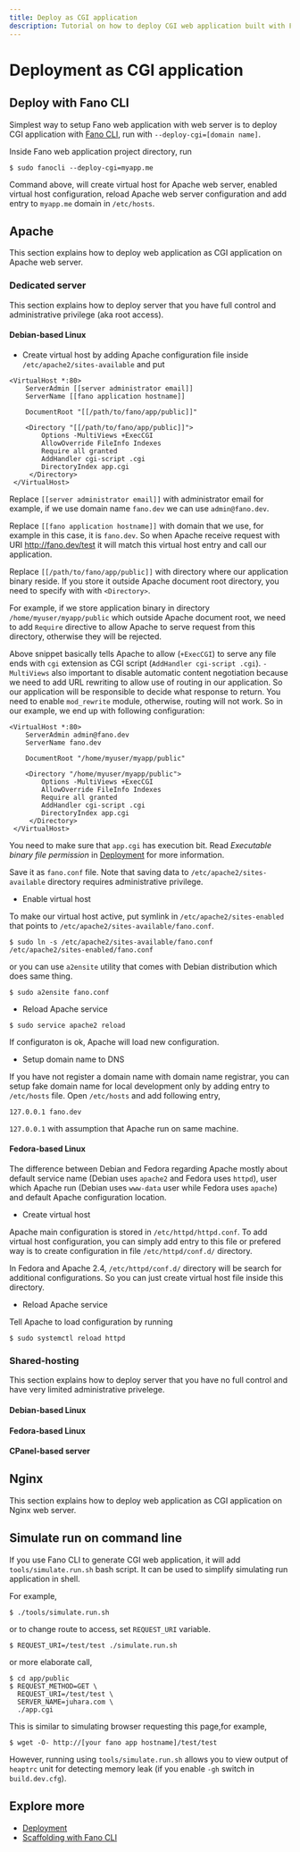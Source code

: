 ```yaml
---
title: Deploy as CGI application
description: Tutorial on how to deploy CGI web application built with Fano Framework to various web servers.
---
```


<h1 class="major">Deployment as CGI application</h1>

## Deploy with Fano CLI

Simplest way to setup Fano web application with web server is to deploy CGI application with [Fano CLI](https://github.com/fanoframework/fano-cli), run with `--deploy-cgi=[domain name]`.

Inside Fano web application project directory, run

```
$ sudo fanocli --deploy-cgi=myapp.me
```

Command above, will create virtual host for Apache web server, enabled virtual host configuration, reload Apache web server configuration and add entry to `myapp.me` domain in `/etc/hosts`.

## Apache

This section explains how to deploy web application as CGI application on Apache web server.

### Dedicated server

This section explains how to deploy server that you have full control and administrative privilege (aka root access).

#### Debian-based Linux

- Create virtual host by adding Apache configuration file inside `/etc/apache2/sites-available` and put

```
<VirtualHost *:80>
    ServerAdmin [[server administrator email]]
    ServerName [[fano application hostname]]

    DocumentRoot "[[/path/to/fano/app/public]]"

    <Directory "[[/path/to/fano/app/public]]">
        Options -MultiViews +ExecCGI
        AllowOverride FileInfo Indexes
        Require all granted
        AddHandler cgi-script .cgi
        DirectoryIndex app.cgi
     </Directory>
 </VirtualHost>
```

Replace `[[server administrator email]]` with administrator email for example, if we use domain name `fano.dev` we can use `admin@fano.dev`.

Replace `[[fano application hostname]]` with domain that we use,
for example in this case, it is `fano.dev`. So when Apache receive request with URI http://fano.dev/test it will match
this virtual host entry and call our application.


Replace `[[/path/to/fano/app/public]]` with directory where our application binary reside. If you store it outside Apache
document root directory, you need to specify with with `<Directory>`.

For example, if we store application binary in directory `/home/myuser/myapp/public` which outside Apache document root, we need to
add `Require` directive to allow Apache to serve request from
this directory, otherwise they will be rejected.

Above snippet basically tells Apache to allow (`+ExecCGI`) to serve any file ends with `cgi` extension as CGI script (`AddHandler cgi-script .cgi`). `-MultiViews` also important to disable automatic content negotiation because we need to add URL rewriting to allow use of routing in our application. So our application will be responsible to decide what response to return.
You need to enable `mod_rewrite` module, otherwise, routing will not work.
So in our example, we end up with following configuration:

```
<VirtualHost *:80>
    ServerAdmin admin@fano.dev
    ServerName fano.dev

    DocumentRoot "/home/myuser/myapp/public"

    <Directory "/home/myuser/myapp/public">
        Options -MultiViews +ExecCGI
        AllowOverride FileInfo Indexes
        Require all granted
        AddHandler cgi-script .cgi
        DirectoryIndex app.cgi
     </Directory>
 </VirtualHost>
```

You need to make sure that `app.cgi` has execution bit. Read *Executable binary file permission* in [Deployment](/deployment) for more information.

Save it as `fano.conf` file. Note that saving data to `/etc/apache2/sites-available` directory requires administrative privilege.

- Enable virtual host

To make our virtual host active, put symlink in `/etc/apache2/sites-enabled` that points to `/etc/apache2/sites-available/fano.conf`.

```
$ sudo ln -s /etc/apache2/sites-available/fano.conf /etc/apache2/sites-enabled/fano.conf
```
or you can use `a2ensite` utility that comes with Debian distribution which does same thing.

```
$ sudo a2ensite fano.conf
```

- Reload Apache service

```
$ sudo service apache2 reload
```

If configuraton is ok, Apache will load new configuration.

- Setup domain name to DNS

If you have not register a domain name with domain name registrar, you can setup fake domain name for local development only by adding
entry to `/etc/hosts` file. Open `/etc/hosts` and add following entry,

```
127.0.0.1 fano.dev
```

`127.0.0.1` with assumption that Apache run on same machine.

#### Fedora-based Linux

The difference between Debian and Fedora regarding Apache mostly about default service name (Debian uses `apache2` and Fedora uses `httpd`), user which Apache run (Debian uses `www-data` user while Fedora uses `apache`) and default Apache configuration location.

- Create virtual host

Apache main configuration is stored in `/etc/httpd/httpd.conf`. To add virtual host configuration, you can simply add entry to this file or prefered way is to create configuration in file `/etc/httpd/conf.d/` directory.

In Fedora and Apache 2.4, `/etc/httpd/conf.d/` directory will be search for additional configurations. So you can just create virtual host file inside this directory.

- Reload Apache service

Tell Apache to load configuration by running

```
$ sudo systemctl reload httpd
```

### Shared-hosting

This section explains how to deploy server that you have no full control and have very limited administrative privelege.

#### Debian-based Linux

#### Fedora-based Linux

#### CPanel-based server

## Nginx

This section explains how to deploy web application as CGI application on Nginx web server.

## Simulate run on command line

If you use Fano CLI to generate CGI web application, it will add
`tools/simulate.run.sh` bash script. It can be used to simplify simulating run application in shell.

For example,

```
$ ./tools/simulate.run.sh
```

or to change route to access, set `REQUEST_URI` variable.

```
$ REQUEST_URI=/test/test ./simulate.run.sh
```

or more elaborate call,

```
$ cd app/public
$ REQUEST_METHOD=GET \
  REQUEST_URI=/test/test \
  SERVER_NAME=juhara.com \
  ./app.cgi
```

This is similar to simulating browser requesting this page,for example,

```
$ wget -O- http://[your fano app hostname]/test/test
```

However, running using `tools/simulate.run.sh` allows you to view output of `heaptrc` unit for detecting memory leak (if you enable `-gh` switch in `build.dev.cfg`).

## Explore more

- [Deployment](/deployment)
- [Scaffolding with Fano CLI](/scaffolding-with-fano-cli)
